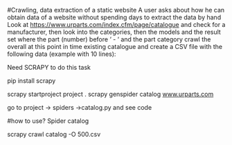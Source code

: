 #Crawling, data extraction of a static website
A user asks about how he can obtain data of a website without spending days to extract the data by hand
Look at https://www.urparts.com/index.cfm/page/catalogue and check for a manufacturer, then look into the categories, then the models and the result set where the part (number) before ‘ - ‘ and the part category
crawl the overall at this point in time existing catalogue and create a CSV file with the following data (example with 10 lines):


Need SCRAPY to do this task 

pip install scrapy 

scrapy startproject project . 
scrapy genspider catalog www.urparts.com

go to project -> spiders ->catalog.py and see code


#how to use? 
Spider catalog

scrapy crawl catalog -O 500.csv



 